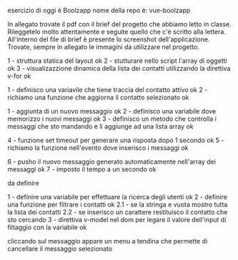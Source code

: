 esercizio di oggi è Boolzapp
nome della repo è: vue-boolzapp


In allegato trovate il pdf con il brief del progetto che abbiamo letto in classe. Rileggetelo molto attentamente e seguite quello che c'è scritto alla lettera. All'interno del file di brief è presente lo screenshot dell'applicazione. Trovate, sempre in allegato le immagini da utilizzare nel progetto.


<!-- MILESTONE 1 -->
1 - struttura statica del layout   ok
2 - stutturare nello script l'array di oggetti  ok
3 - visualizazzione dinamica della lista dei contatti utilizzando la direttiva v-for  ok

<!-- MILESTONE 2 -->
1 - definisco una variavile che tiene traccia del contatto attivo  ok
2 - richiamo una funzione che aggiorna il contatto selezionato  ok

<!-- MILSTONE 3 -->
1 - aggiunta di un nuovo messaggio   ok
2 - definisco una variabile dove memorizzo i nuovi messaggi  ok
3 - definisco un metodo che controlla i messaggi che sto mandando e li aggiunge ad una lista array  ok

4 - funzione set timeout per generare una risposta dopo 1 secondo  ok
5 - richiamo la funzione nell'evento dove inserisco i messaggi  ok

6 - pusho il nuovo messaggio generato automaticamente nell'array dei messaggi ok
7 - imposto il tempo a un secondo  ok

<!-- MILSTONE 4 -->  da definire

1 - definire una variabile per effettuare la ricerca degli utenti ok
2 - definire una funzione per filtrare i contatti ok
 2.1 - se la stringa e vuota mostro tutta la lista dei contatti
 2.2 - se inserisco un carattere restituisco il contatto che sto cercando
3 - direttiva v-model nel dom per legare il valore dell'input di filtaggio con la variabile ok







<!-- MILSTONE 5 OPZIONALE -->


cliccando sul messaggio appare un menu a tendina che
permette di cancellare il messaggio selezionato







<!-- prove -->
<!-- .......generare un array di risposte automatiche..... e far si che queste vegano generate a random dopo un secondo......???? -->

<!-- 1 - genero un array di risposte random
2 - funzione arrow a tempo 
3 - variabile risposte random che richiama l'array di risposte random
4 - libreria math che genera a random una delle risposte nell.arrai
5 - devo scorrere l'indice dell'array di rispste random 
6 - puhs delle risposte a random nell'array dei messaggi  -->

